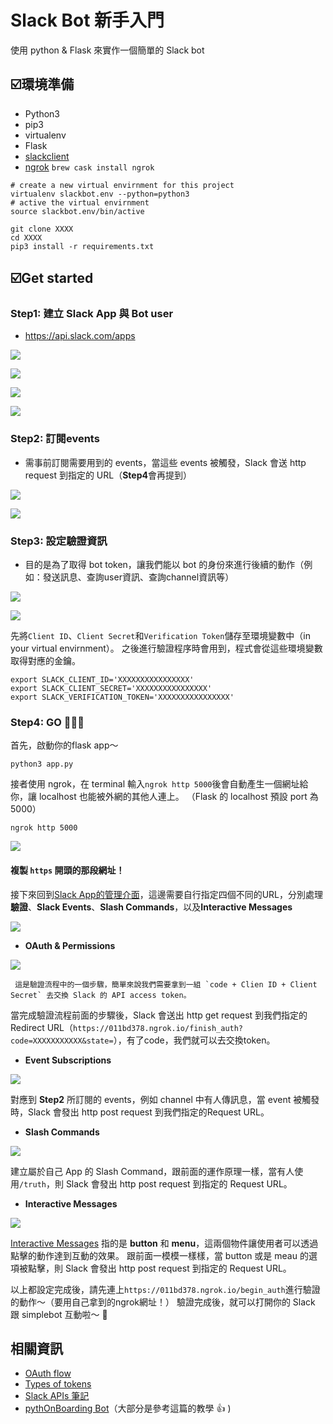 # Slack Bot 新手入門
使用 python & Flask 來實作一個簡單的 Slack bot


## :ballot_box_with_check:環境準備
* Python3
* pip3
* virtualenv
* Flask
* [slackclient](https://github.com/slackapi/python-slackclient)
* [ngrok](https://tenten.co/blog/how-to-use-ngrok-to-connect-your-localhost/) `brew cask install ngrok`
```shell=zsh
# create a new virtual envirnment for this project
virtualenv slackbot.env --python=python3
# active the virtual envirnment
source slackbot.env/bin/active
```
```shell=zsh
git clone XXXX
cd XXXX
pip3 install -r requirements.txt
```
## :ballot_box_with_check:Get started 
### Step1: 建立 Slack App 與 Bot user
* https://api.slack.com/apps

![](https://i.imgur.com/UaNfxjN.png)

![](https://i.imgur.com/MoTnd37.png)

![](https://i.imgur.com/9l2Nfzh.png)

![](https://i.imgur.com/GYyciOP.png)

### Step2: 訂閱events
* 需事前訂閱需要用到的 events，當這些 events 被觸發，Slack 會送 http request 到指定的 URL（**Step4**會再提到）

![](https://i.imgur.com/I4rDNNy.png)

![](https://i.imgur.com/6ZEpJLW.png)

### Step3: 設定驗證資訊
* 目的是為了取得 bot token，讓我們能以 bot 的身份來進行後續的動作（例如：發送訊息、查詢user資訊、查詢channel資訊等）

![](https://i.imgur.com/iLpJJmU.png)

![](https://i.imgur.com/p81DZyi.png)

先將`Client ID`、`Client Secret`和`Verification Token`儲存至環境變數中（in your virtual envirnment）。
之後進行驗證程序時會用到，程式會從這些環境變數取得對應的金鑰。
```shell=zsh
export SLACK_CLIENT_ID='XXXXXXXXXXXXXXXX'
export SLACK_CLIENT_SECRET='XXXXXXXXXXXXXXXX'
export SLACK_VERIFICATION_TOKEN='XXXXXXXXXXXXXXXX'
```

### Step4: GO :dash::dash::dash:
首先，啟動你的flask app～
```
python3 app.py
```
接者使用 ngrok，在 terminal 輸入``ngrok http 5000``後會自動產生一個網址給你，讓 localhost 也能被外網的其他人連上。
（Flask 的 localhost 預設 port 為5000）
```
ngrok http 5000
```
![](https://i.imgur.com/icrJtxG.png)

#### 複製 `https` 開頭的那段網址！

接下來回到[Slack App的管理介面](https://api.slack.com/apps)，這邊需要自行指定四個不同的URL，分別處理**驗證**、**Slack Events**、**Slash Commands**，以及**Interactive Messages**

![](https://i.imgur.com/V2NBBYl.png)

* **OAuth & Permissions**

 ![](https://i.imgur.com/iGOy9IP.png)
 
     這是驗證流程中的一個步驟，簡單來說我們需要拿到一組 `code + Clien ID + Client Secret` 去交換 Slack 的 API access token。
當完成驗證流程前面的步驟後，Slack 會送出 http get request 到我們指定的 Redirect URL（`https://011bd378.ngrok.io/finish_auth?code=XXXXXXXXXXX&state=`），有了code，我們就可以去交換token。

* **Event Subscriptions**

 ![](https://i.imgur.com/7BunWIX.png)
 
 對應到 **Step2** 所訂閱的 events，例如 channel 中有人傳訊息，當 event 被觸發時，Slack 會發出 http post request 到我們指定的Request URL。
    
* **Slash Commands**

 ![](https://i.imgur.com/DLEjndj.png)
 
 建立屬於自己 App 的 Slash Command，跟前面的運作原理一樣，當有人使用`/truth`，則 Slack 會發出 http post request 到指定的 Request URL。

* **Interactive Messages**

 ![](https://i.imgur.com/Q0RxIhY.png)
 
 [Interactive Messages](https://api.slack.com/docs/message-buttons) 指的是 **button** 和 **menu**，這兩個物件讓使用者可以透過點擊的動作達到互動的效果。
 跟前面一模模一樣樣，當 button 或是 meau 的選項被點擊，則 Slack 會發出 http post request 到指定的 Request URL。

以上都設定完成後，請先連上`https://011bd378.ngrok.io/begin_auth`進行驗證的動作～（要用自己拿到的ngrok網址！）
驗證完成後，就可以打開你的 Slack 跟 simplebot 互動啦～ :tada: 

## 相關資訊
* [OAuth flow](https://api.slack.com/docs/oauth)
* [Types of tokens](https://api.slack.com/docs/token-types#legacy)
* [Slack APIs 筆記](https://hackmd.io/KYNgLAHCBGULQEMAMB2AZnMToBM4QGYFg4BGAThwGMIk1hyAmJUoA===)
* [pythOnBoarding Bot](https://github.com/slackapi/Slack-Python-Onboarding-Tutorial)（大部分是參考這篇的教學 :+1: )
